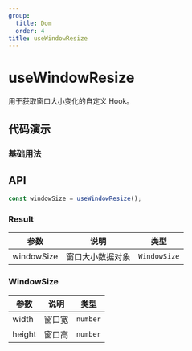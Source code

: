 ```yaml
---
group:
  title: Dom
  order: 4
title: useWindowResize
---
```


# useWindowResize

用于获取窗口大小变化的自定义 Hook。

## 代码演示

### 基础用法

<code src="./demo/demo1.tsx" ></code>

## API

```typescript
const windowSize = useWindowResize();
```

### Result

| 参数       | 说明             | 类型         |
| ---------- | ---------------- | ------------ |
| windowSize | 窗口大小数据对象 | `WindowSize` |

### WindowSize

| 参数   | 说明   | 类型     |
| ------ | ------ | -------- |
| width  | 窗口宽 | `number` |
| height | 窗口高 | `number` |
